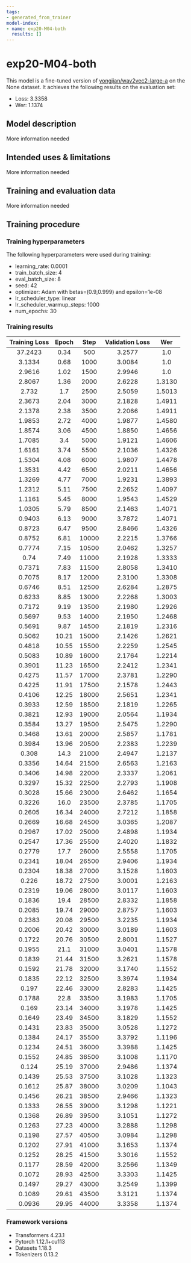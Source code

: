 ```yaml
---
tags:
- generated_from_trainer
model-index:
- name: exp20-M04-both
  results: []
---
```


<!-- This model card has been generated automatically according to the information the Trainer had access to. You
should probably proofread and complete it, then remove this comment. -->

# exp20-M04-both

This model is a fine-tuned version of [yongjian/wav2vec2-large-a](https://huggingface.co/yongjian/wav2vec2-large-a) on the None dataset.
It achieves the following results on the evaluation set:
- Loss: 3.3358
- Wer: 1.1374

## Model description

More information needed

## Intended uses & limitations

More information needed

## Training and evaluation data

More information needed

## Training procedure

### Training hyperparameters

The following hyperparameters were used during training:
- learning_rate: 0.0001
- train_batch_size: 4
- eval_batch_size: 8
- seed: 42
- optimizer: Adam with betas=(0.9,0.999) and epsilon=1e-08
- lr_scheduler_type: linear
- lr_scheduler_warmup_steps: 1000
- num_epochs: 30

### Training results

| Training Loss | Epoch | Step  | Validation Loss | Wer    |
|:-------------:|:-----:|:-----:|:---------------:|:------:|
| 37.2423       | 0.34  | 500   | 3.2577          | 1.0    |
| 3.1334        | 0.68  | 1000  | 3.0084          | 1.0    |
| 2.9616        | 1.02  | 1500  | 2.9946          | 1.0    |
| 2.8067        | 1.36  | 2000  | 2.6228          | 1.3130 |
| 2.732         | 1.7   | 2500  | 2.5059          | 1.5013 |
| 2.3673        | 2.04  | 3000  | 2.1828          | 1.4911 |
| 2.1378        | 2.38  | 3500  | 2.2066          | 1.4911 |
| 1.9853        | 2.72  | 4000  | 1.9877          | 1.4580 |
| 1.8574        | 3.06  | 4500  | 1.8850          | 1.4656 |
| 1.7085        | 3.4   | 5000  | 1.9121          | 1.4606 |
| 1.6161        | 3.74  | 5500  | 2.1036          | 1.4326 |
| 1.5304        | 4.08  | 6000  | 1.9807          | 1.4478 |
| 1.3531        | 4.42  | 6500  | 2.0211          | 1.4656 |
| 1.3269        | 4.77  | 7000  | 1.9231          | 1.3893 |
| 1.2312        | 5.11  | 7500  | 2.2652          | 1.4097 |
| 1.1161        | 5.45  | 8000  | 1.9543          | 1.4529 |
| 1.0305        | 5.79  | 8500  | 2.1463          | 1.4071 |
| 0.9403        | 6.13  | 9000  | 3.7872          | 1.4071 |
| 0.8723        | 6.47  | 9500  | 2.8466          | 1.4326 |
| 0.8752        | 6.81  | 10000 | 2.2215          | 1.3766 |
| 0.7774        | 7.15  | 10500 | 2.0462          | 1.3257 |
| 0.74          | 7.49  | 11000 | 2.1928          | 1.3333 |
| 0.7371        | 7.83  | 11500 | 2.8058          | 1.3410 |
| 0.7075        | 8.17  | 12000 | 2.3100          | 1.3308 |
| 0.6746        | 8.51  | 12500 | 2.6284          | 1.2875 |
| 0.6233        | 8.85  | 13000 | 2.2268          | 1.3003 |
| 0.7172        | 9.19  | 13500 | 2.1980          | 1.2926 |
| 0.5697        | 9.53  | 14000 | 2.1950          | 1.2468 |
| 0.5691        | 9.87  | 14500 | 2.1819          | 1.2316 |
| 0.5062        | 10.21 | 15000 | 2.1426          | 1.2621 |
| 0.4818        | 10.55 | 15500 | 2.2259          | 1.2545 |
| 0.5083        | 10.89 | 16000 | 2.1764          | 1.2214 |
| 0.3901        | 11.23 | 16500 | 2.2412          | 1.2341 |
| 0.4275        | 11.57 | 17000 | 2.3781          | 1.2290 |
| 0.4225        | 11.91 | 17500 | 2.1578          | 1.2443 |
| 0.4106        | 12.25 | 18000 | 2.5651          | 1.2341 |
| 0.3933        | 12.59 | 18500 | 2.1819          | 1.2265 |
| 0.3821        | 12.93 | 19000 | 2.0564          | 1.1934 |
| 0.3584        | 13.27 | 19500 | 2.5475          | 1.2290 |
| 0.3468        | 13.61 | 20000 | 2.5857          | 1.1781 |
| 0.3984        | 13.96 | 20500 | 2.2383          | 1.2239 |
| 0.308         | 14.3  | 21000 | 2.4947          | 1.2137 |
| 0.3356        | 14.64 | 21500 | 2.6563          | 1.2163 |
| 0.3406        | 14.98 | 22000 | 2.3337          | 1.2061 |
| 0.3297        | 15.32 | 22500 | 2.2793          | 1.1908 |
| 0.3028        | 15.66 | 23000 | 2.6462          | 1.1654 |
| 0.3226        | 16.0  | 23500 | 2.3785          | 1.1705 |
| 0.2605        | 16.34 | 24000 | 2.7212          | 1.1858 |
| 0.2669        | 16.68 | 24500 | 3.0365          | 1.2087 |
| 0.2967        | 17.02 | 25000 | 2.4898          | 1.1934 |
| 0.2547        | 17.36 | 25500 | 2.4020          | 1.1832 |
| 0.2779        | 17.7  | 26000 | 2.5558          | 1.1705 |
| 0.2341        | 18.04 | 26500 | 2.9406          | 1.1934 |
| 0.2304        | 18.38 | 27000 | 3.1528          | 1.1603 |
| 0.226         | 18.72 | 27500 | 3.0001          | 1.2163 |
| 0.2319        | 19.06 | 28000 | 3.0117          | 1.1603 |
| 0.1836        | 19.4  | 28500 | 2.8332          | 1.1858 |
| 0.2085        | 19.74 | 29000 | 2.8757          | 1.1603 |
| 0.2383        | 20.08 | 29500 | 3.2235          | 1.1934 |
| 0.2006        | 20.42 | 30000 | 3.0189          | 1.1603 |
| 0.1722        | 20.76 | 30500 | 2.8001          | 1.1527 |
| 0.1955        | 21.1  | 31000 | 3.0401          | 1.1578 |
| 0.1839        | 21.44 | 31500 | 3.2621          | 1.1578 |
| 0.1592        | 21.78 | 32000 | 3.1740          | 1.1552 |
| 0.1835        | 22.12 | 32500 | 3.3974          | 1.1934 |
| 0.197         | 22.46 | 33000 | 2.8283          | 1.1425 |
| 0.1788        | 22.8  | 33500 | 3.1983          | 1.1705 |
| 0.169         | 23.14 | 34000 | 3.1978          | 1.1425 |
| 0.1649        | 23.49 | 34500 | 3.1829          | 1.1552 |
| 0.1431        | 23.83 | 35000 | 3.0528          | 1.1272 |
| 0.1384        | 24.17 | 35500 | 3.3792          | 1.1196 |
| 0.1234        | 24.51 | 36000 | 3.3988          | 1.1425 |
| 0.1552        | 24.85 | 36500 | 3.1008          | 1.1170 |
| 0.124         | 25.19 | 37000 | 2.9486          | 1.1374 |
| 0.1439        | 25.53 | 37500 | 3.1028          | 1.1323 |
| 0.1612        | 25.87 | 38000 | 3.0209          | 1.1043 |
| 0.1456        | 26.21 | 38500 | 2.9466          | 1.1323 |
| 0.1333        | 26.55 | 39000 | 3.1298          | 1.1221 |
| 0.1368        | 26.89 | 39500 | 3.1051          | 1.1272 |
| 0.1263        | 27.23 | 40000 | 3.2888          | 1.1298 |
| 0.1198        | 27.57 | 40500 | 3.0984          | 1.1298 |
| 0.1202        | 27.91 | 41000 | 3.1653          | 1.1374 |
| 0.1252        | 28.25 | 41500 | 3.3016          | 1.1552 |
| 0.1177        | 28.59 | 42000 | 3.2566          | 1.1349 |
| 0.1072        | 28.93 | 42500 | 3.3303          | 1.1425 |
| 0.1497        | 29.27 | 43000 | 3.2549          | 1.1399 |
| 0.1089        | 29.61 | 43500 | 3.3121          | 1.1374 |
| 0.0936        | 29.95 | 44000 | 3.3358          | 1.1374 |


### Framework versions

- Transformers 4.23.1
- Pytorch 1.12.1+cu113
- Datasets 1.18.3
- Tokenizers 0.13.2

